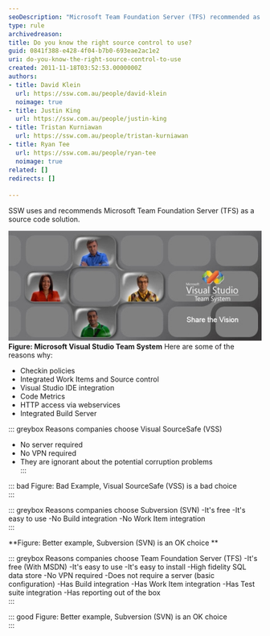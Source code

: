 ```yaml
---
seoDescription: "Microsoft Team Foundation Server (TFS) recommended as a source control solution for efficient collaboration and version management."
type: rule
archivedreason: 
title: Do you know the right source control to use?
guid: 0841f388-e428-4f04-b7b0-693eae2ac1e2
uri: do-you-know-the-right-source-control-to-use
created: 2011-11-18T03:52:53.0000000Z
authors:
- title: David Klein
  url: https://ssw.com.au/people/david-klein
  noimage: true
- title: Justin King
  url: https://ssw.com.au/people/justin-king
- title: Tristan Kurniawan
  url: https://ssw.com.au/people/tristan-kurniawan
- title: Ryan Tee
  url: https://ssw.com.au/people/ryan-tee
  noimage: true
related: []
redirects: []

---
```


SSW uses and recommends Microsoft Team Foundation Server (TFS) as a source code solution.   
<!--endintro-->
![](TFSTeam.jpg)**Figure: Microsoft Visual Studio Team System** 
Here are some of the reasons why:

* Checkin policies
* Integrated Work Items and Source control
* Visual Studio IDE integration
* Code Metrics
* HTTP access via webservices
* Integrated Build Server



::: greybox
Reasons companies choose Visual SourceSafe (VSS) 
 - No server required
 - No VPN required 
 - They are ignorant about the potential corruption problems  
:::


::: bad
Figure: Bad Example, Visual SourceSafe (VSS) is a bad choice  
:::

::: greybox
Reasons companies choose Subversion (SVN) 
 -It's free 
 -It's easy to use 
 -No Build integration 
 -No Work Item integration  
:::
 
**Figure: Better example, Subversion (SVN) is an OK choice 
** 

::: greybox
Reasons companies choose Team Foundation Server (TFS)
  -It's free (With MSDN)
  -It's easy to use 
 -It's easy to install 
 -High fidelity SQL data store 
 -No VPN required
 -Does not require a server (basic configuration) 
 -Has Build integration 
 -Has Work Item integration 
 -Has Test suite integration 
 -Has reporting out of the box  
:::


::: good
Figure: Better example, Subversion (SVN) is an OK choice  
:::
